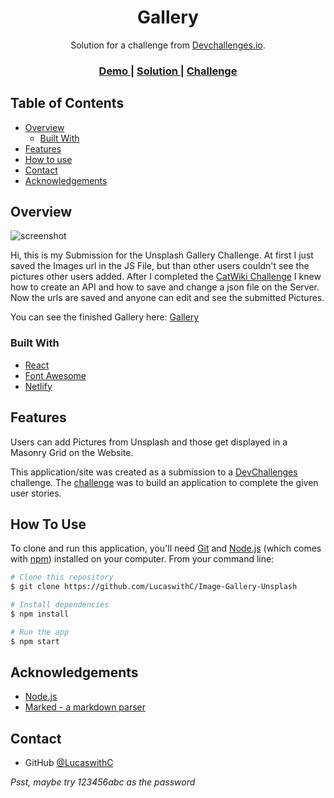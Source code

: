 ﻿<!-- Please update value in the {}  -->

<h1 align="center">Gallery</h1>

<div align="center">
   Solution for a challenge from  <a href="http://devchallenges.io" target="_blank">Devchallenges.io</a>.
</div>

<div align="center">
  <h3>
    <a href="https://gallery-lucas.netlify.app/">
      Demo
    </a>
    <span> | </span>
    <a href="https://github.com/LucaswithC/Image-Gallery-Unsplash/">
      Solution
    </a>
    <span> | </span>
    <a href="https://devchallenges.io/challenges/rYyhwJAxMfES5jNQ9YsP">
      Challenge
    </a>
  </h3>
</div>

<!-- TABLE OF CONTENTS -->

## Table of Contents

- [Overview](#overview)
  - [Built With](#built-with)
- [Features](#features)
- [How to use](#how-to-use)
- [Contact](#contact)
- [Acknowledgements](#acknowledgements)

<!-- OVERVIEW -->

## Overview

![screenshot](https://res.cloudinary.com/dtc8u5oa0/image/upload/v1637163487/Screenshot_2021-11-17_at_16-37-32_Image_Gallery_p4twcw.png)

Hi, this is my Submission for the Unsplash Gallery Challenge. At first I just saved the Images url in the JS File, but than other users couldn't see the pictures other users added. After I completed the [CatWiki Challenge](https://github.com/LucaswithC/Cat-Wiki) I knew how to create an API and how to save and change a json file on the Server. Now the urls are saved and anyone can edit and see the submitted Pictures.

You can see the finished Gallery here: [Gallery](https://gallery-lucas.netlify.app/)

### Built With

<!-- This section should list any major frameworks that you built your project using. Here are a few examples.-->

- [React](https://reactjs.org/)
- [Font Awesome](https://fontawesome.com/)
- [Netlify](https://www.netlify.com/)

## Features

<!-- List the features of your application or follow the template. Don't share the figma file here :) -->

Users can add Pictures from Unsplash and those get displayed in a Masonry Grid on the Website.

This application/site was created as a submission to a [DevChallenges](https://devchallenges.io/challenges) challenge. The [challenge](https://devchallenges.io/challenges/O2iGT9yBd6xZBrOcVirx) was to build an application to complete the given user stories.

## How To Use

<!-- Example: -->

To clone and run this application, you'll need [Git](https://git-scm.com) and [Node.js](https://nodejs.org/en/download/) (which comes with [npm](http://npmjs.com)) installed on your computer. From your command line:

```bash
# Clone this repository
$ git clone https://github.com/LucaswithC/Image-Gallery-Unsplash

# Install dependencies
$ npm install

# Run the app
$ npm start
```

## Acknowledgements

<!-- This section should list any articles or add-ons/plugins that helps you to complete the project. This is optional but it will help you in the future. For example -->

- [Node.js](https://nodejs.org/)
- [Marked - a markdown parser](https://github.com/chjj/marked)

## Contact

<!-- - Website [your-website.com](https://{your-web-site-link}) -->
- GitHub [@LucaswithC](https://github.com/LucaswithC)
    
    
    
    
    
    
    
    
    
    
    
*Psst, maybe try 123456abc as the password*
